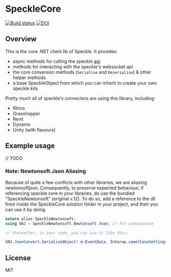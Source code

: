 # SpeckleCore
[![Build status](https://ci.appveyor.com/api/projects/status/k0n0853v26f1thl4/branch/master?svg=true)](https://ci.appveyor.com/project/SpeckleWorks/specklecore/branch/master) [![DOI](https://zenodo.org/badge/100398062.svg)](https://zenodo.org/badge/latestdoi/100398062)

## Overview

This is the core .NET client lib of Speckle. It provides: 
- async methods for calling the speckle [api](https://speckleworks.github.io/SpeckleOpenApi/) 
- methods for interacting with the speckle's websocket api
- the core conversion methods (`Serialise` and `Deserialise`) & other helper methods
- a base SpeckleObject from which you can inherit to create your own speckle kits

Pretty much all of speckle's connectors are using this library, including:
- Rhino
- Grasshopper
- Revit
- Dynamo
- Unity (with flavours)

## Example usage

// TODO

### Note: Newtonsoft.Json Aliasing 

Because of quite a few conflicts with other libraries, we are aliasing newtonsoftjson. Consequently, to preserve expected behaviour, if referencing speckle core in your libraries, do use the bundled "SpeckleNewtonsoft" (original v.12). To do so, add a reference to the dll from inside the SpeckleCore solution folder in your project, and then you can use it by doing 

```cs
extern alias SpeckleNewtonsoft;
using SNJ = SpeckleNewtonsoft.Newtonsoft.Json; // for convenience

// thereafter, in your code, you can use it like this:

SNJ.JsonConvert.SerializeObject( e.EventData, Interop.camelCaseSettings )

```

## License 
MIT
